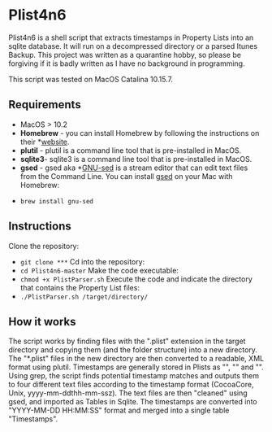# Plist4n6

Plist4n6 is a shell script that extracts timestamps in Property Lists into an sqlite database. It will run on a decompressed directory or a parsed Itunes Backup. This project was written as a quarantine hobby, so please be forgiving if it is badly written as I have no background in programming.

This script was tested on MacOS Catalina 10.15.7. 

## Requirements
- MacOS > 10.2
- **Homebrew** - you can install Homebrew by following the instructions on their *[website](https://brew.sh/). 
- **plutil** - plutil is a command line tool that is pre-installed in MacOS. 
- **sqlite3**- sqlite3 is a command line tool that is pre-installed in MacOS. 
- **gsed** - gsed aka *[GNU-sed](https://www.gnu.org/software/sed/) is a stream editor that can edit text files from the Command Line. You can install [gsed](https://formulae.brew.sh/formula/gnu-sed) on your Mac with Homebrew: 
* `brew install gnu-sed`

## Instructions
Clone the repository:
* `git clone ***`
Cd into the repository:
* `cd Plist4n6-master`
Make the code executable: 
* `chmod +x PlistParser.sh`
Execute the code and indicate the directory that contains the Property List files: 
* `./PlistParser.sh /target/directory/`

## How it works

The script works by finding files with the ".plist" extension in the target directory and copying them (and the folder structure) into a new directory. The "*.plist" files in the new directory are then converted to a readable, XML format using plutil.
Timestamps are generally stored in Plists as "<real>", "<integer>" and "<date>". Using grep, the script finds potential timestamp matches and outputs them to four different text files according to the timestamp format (CocoaCore, Unix, yyyy-mm-ddthh-mm-ssz). 
The text files are then "cleaned" using gsed, and imported as Tables in Sqlite. The timestamps are converted into "YYYY-MM-DD HH:MM:SS" format and merged into a single table "Timestamps". 
